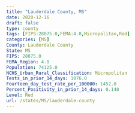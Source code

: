 ```yaml
---
title: "Lauderdale County, MS"
date: 2020-12-16
draft: false
type: county
tags: [FIPS:28075.0,FEMA:4.0,Micropolitan,Red]
categories: [MS]
County: Lauderdale County
State: MS
FIPS: 28075.0
FEMA_Region: 4.0
Population: 74125.0
NCHS_Urban_Rural_Classification: Micropolitan
Tests_in_prior_14_days: 1076.0
Fourteen_day_test_rate_per_100000: 1452.0
Percent_Positivity_in_prior_14_days: 0.148
Level: Red
url: /states/MS/lauderdale-county
---
```



